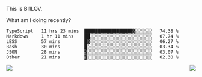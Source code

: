 This is BI1LQV.

What am I doing recently?

<!--START_SECTION:waka-->

```text
TypeScript   11 hrs 23 mins  ██████████████████▓░░░░░░   74.38 %
Markdown     1 hr 11 mins    ██░░░░░░░░░░░░░░░░░░░░░░░   07.74 %
LESS         57 mins         █▓░░░░░░░░░░░░░░░░░░░░░░░   06.27 %
Bash         30 mins         █░░░░░░░░░░░░░░░░░░░░░░░░   03.34 %
JSON         28 mins         ▓░░░░░░░░░░░░░░░░░░░░░░░░   03.07 %
Other        21 mins         ▓░░░░░░░░░░░░░░░░░░░░░░░░   02.30 %
```

<!--END_SECTION:waka-->
<img align="right" src="https://github-readme-stats.vercel.app/api?username=bi1lqv&show_icons=true&count_private=true">

<img src="https://metrics.lecoq.io/bi1lqv?template=classic&base.activity=0&base.community=0&base.repositories=0&base.metadata=0&isocalendar=1&base=header%2C%20activity%2C%20community%2C%20repositories%2C%20metadata&base.indepth=false&base.hireable=false&isocalendar=false&isocalendar.duration=full-year&config.timezone=Asia%2FShanghai">

